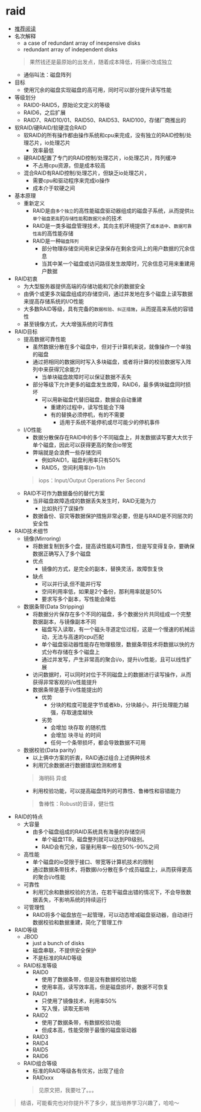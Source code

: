 # raid
* [推荐阅读](https://www.hack520.com/169.html)
* 名次解释
    * a case of redundant array of inexpensive disks
    * redundant array of independent disks
    > 果然钱还是最原始的出发点，随着成本降低，将廉价改成独立
    * 通俗叫法：磁盘阵列
* 目标
    * 使用冗余的磁盘实现磁盘的高可用，同时可以部分提升读写性能
* 等级划分
    * RAID0-RAID5，原始论文定义的等级
    * RAID6，之后扩展
    * RAID7、RAID10/01、RAID50、RAID53、RAID100，存储厂商推出的
* 软RAID/硬RAID/软硬混合RAID
    * 软RAID的所有操作都由操作系统和cpu来完成，没有独立的RAID控制/处理芯片，io处理芯片
        * 效率最低
    * 硬RAID配置了专门的RAID控制/处理芯片，io处理芯片，阵列缓冲
        * 不占用cpu资源，但是成本较高
    * 混合RAID有RAID控制/处理芯片，但缺乏io处理芯片，
        * 需要cpu和驱动程序来完成io操作
        * 成本介于软硬之间
* 基本原理
    * 重新定义
        * RAID是由`` 多个独立 ``的高性能磁盘驱动器组成的磁盘子系统，从而提供`` 比单个磁盘更高 ``的`` 存储性能 ``和`` 数据冗余 ``的技术
        * RAID是一类多磁盘管理技术，其向主机环境提供了``成本适中``、``数据可靠性高``的高性能存储
        * RAID是一种``磁盘阵列``
            * 部分物理存储空间用来记录保存在剩余空间上的用户数据的冗余信息
            * 当其中某一个磁盘或访问路径发生故障时，冗余信息可用来重建用户数据
* RAID初衷
    * 为大型服务器提供高端的存储功能和冗余的数据安全
    * 由俩个或更多次磁盘组成的存储空间，通过并发地在多个磁盘上读写数据来提高存储系统的I/O性能
    * 大多数RAID等级，具有完备的`数据校验`、`纠正措施`，从而提高来系统的容错性
    * 甚至镜像方式，大大增强系统的可靠性
* RAID目标
    * 提高数据可靠性能
        * 虽然数据分散在多个磁盘中，但对于计算机来说，就像操作一个单独的磁盘
        * 通过把相同的数据同时写入多块磁盘，或者将计算的校验数据写入阵列中来获得冗余能力
            * 当单块磁盘故障时可以保证数据不丢失
        * 部分等级下允许更多的磁盘发生故障，RAID6，最多俩块磁盘同时损坏
            * 可以用新磁盘代替旧磁盘，数据会自动重建
                * 重建的过程中，读写性能会下降
                * 有的替换必须停机，有的不需要
                    * 适用于系统不能停机或尽可能少的停机事件
    * I/O性能
        * 数据分散保存在RAID中的多个不同磁盘上，并发数据读写要大大优于单个磁盘，因此可以获得更高的聚合io带宽
        * 弊端就是会浪费一些存储空间
            * 例如RAID1，磁盘利用率只有50%
            * RAID5，空间利用率(n-1)/n
        > iops：Input/Output Operations Per Second
    * RAID不可作为数据备份的替代方案            
        * 当非磁盘故障造成的数据丢失发生时，RAID无能为力
            * 比如执行了误操作
        * 数据备份、容灾等数据保护措施非常必要，但是与RAID是不同层次的安全性            
* RAID技术细节
    * 镜像(Mirroring)
        * 将数据复制到多个盘，提高读性能&可靠性，但是写变得复杂，要确保数据正确写入了多个磁盘
        * 优点
            * 镜像的方式，是完全的副本，替换灵活，故障恢复快
        * 缺点
            * 可以并行读,但不能并行写
            * 空间利用率低，如果是2个备份，那利用率就是50%
            * 要求写多个副本，写性能会降低
    * 数据条带(Data Stripping)
        * 将数据分片保存在多个不同的磁盘，多个数据分片共同组成一个完整数据副本，与镜像副本不同
            * 磁盘写入读取，有一个磁头寻道定位过程，这是一个慢速的机械运动，无法与高速的cpu匹配
            * 单个磁盘驱动器性能存在物理极限，数据条带技术将数据以快的方式分布存储在多个磁盘上
            * 通过并发写，产生非常高的聚合i/o，提升i/o性能，且可以线性扩展
        * 访问数据时，可以同时对位于不同磁盘上的数据进行读写操作，从而获得非常客观的i/o性能提升
        * 数据条带是基于i/o性能提出的
            * 优势
                * 分块的粒度可能是字节或者kb，分块越小，并行处理能力越强，存取速度越快
            * 劣势
                * 会增加 块存取 的随机性
                * 会增加 块寻址 的时间
                * 任何一个条带损坏，都会导致数据不可用
    * 数据校验(Data parity)
        * 以上俩中方案的折衷，RAID通过组合上述俩种技术
        * 利用冗余数据进行数据错误检测和修复
        > 海明码   异或
        * 利用校验功能，可以提高磁盘阵列的可靠性、鲁棒性和容错能力
        > 鲁棒性：Robust的音译，健壮性
* RAID的特点
    * 大容量
        * 由多个磁盘组成的RAID系统具有海量的存储空间
            * 单个磁盘1TB，磁盘整列就可以达到PB级别。
            * RAID会有冗余，容量利用率一般在50%-90%之间
    * 高性能
        * 单个磁盘的io受限于接口、带宽等计算机技术的限制
        * 通过数据条带技术，将数据i/o分散在多个成员磁盘上，从而获得更高的聚合i/o性能
    * 可靠性
        * 利用冗余和数据校验的方法，在若干磁盘出错的情况下，不会导致数据丢失，不影响系统的持续运行
    * 可管理性
        * RAID将多个磁盘放在一起管理，可以动态增减磁盘驱动器，自动进行数据校验和数据重建，简化了管理工作
* RAID等级
    * JBOD 
        * just a bunch of disks
        * 磁盘串联，不提供安全保护
        * 不是标准的RAID等级
    * RAID标准等级
        * RAID0
            * 使用了数据条带，但是没有数据校验功能
            * 使用率高，读写效率高，但是磁盘损坏，数据不可恢复
        * RAID1
            * 只使用了镜像技术，利用率50%
            * 写入慢，读取无影响
        * RAID2
            * 使用了数据条带，有数据校验功能
            * 但成本高，性能受限于最慢的磁盘驱动器
        * RAID3
        * RAID4
        * RAID5
        * RAID6
    * RAID组合等级
        * 标准的RAID等级各有优劣，出现了组合
        * RAIDxxx
        > 见原文把，我要吐了。。。
> 结语，可能看完也对你提升不了多少，就当培养学习兴趣了，哈哈～
